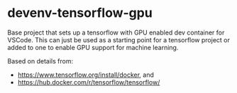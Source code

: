 # devenv-tensorflow-gpu
Base project that sets up a tensorflow with GPU enabled dev container for VSCode. 
This can just be used as a starting point for a tensorflow project or added to one
to enable GPU support for machine learning.

Based on details from:
*  https://www.tensorflow.org/install/docker, and
*  https://hub.docker.com/r/tensorflow/tensorflow/

